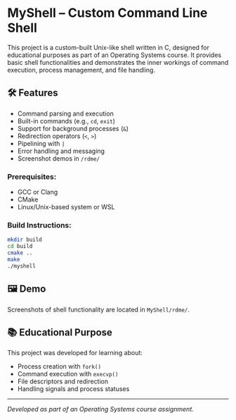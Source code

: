 
# MyShell – Custom Command Line Shell

This project is a custom-built Unix-like shell written in C, designed for educational purposes as part of an Operating Systems course. It provides basic shell functionalities and demonstrates the inner workings of command execution, process management, and file handling.

## 🛠 Features

- Command parsing and execution
- Built-in commands (e.g., `cd`, `exit`)
- Support for background processes (`&`)
- Redirection operators (`<`, `>`)
- Pipelining with `|`
- Error handling and messaging
- Screenshot demos in `/rdme/`

### Prerequisites:
- GCC or Clang
- CMake
- Linux/Unix-based system or WSL

### Build Instructions:
```bash
mkdir build
cd build
cmake ..
make
./myshell
```

## 🖼 Demo

Screenshots of shell functionality are located in `MyShell/rdme/`.

## 📚 Educational Purpose

This project was developed for learning about:
- Process creation with `fork()`
- Command execution with `execvp()`
- File descriptors and redirection
- Handling signals and process statuses

---

*Developed as part of an Operating Systems course assignment.*
